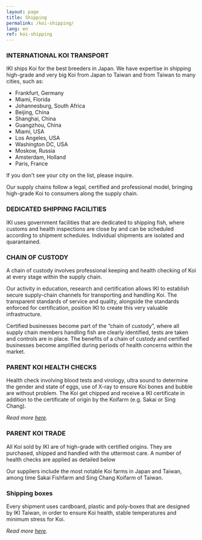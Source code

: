 ```yaml
---
layout: page
title: Shipping
permalink: /koi-shipping/
lang: en
ref: koi-shipping
---
```


### INTERNATIONAL KOI TRANSPORT

IKI ships Koi for the best breeders in Japan. We have expertise in shipping high-grade and very big Koi from Japan to Taiwan and from Taiwan to many cities, such as:

- Frankfurt, Germany
- Miami, Florida
- Johannesburg, South Africa
- Beijing, China
- Shanghai, China
- Guangzhou, China
- Miami, USA
- Los Angeles, USA
- Washington DC, USA
- Moskow, Russia
- Amsterdam, Holland
- Paris, France

If you don't see your city on the list, please inquire.

Our supply chains follow a legal, certified and professional model, bringing high-grade Koi to consumers along the supply chain.

### DEDICATED SHIPPING FACILITIES

IKI uses government facilities that are dedicated to shipping fish, where customs and health inspections are close by and can be scheduled according to shipment schedules. Individual shipments are isolated and quarantained.


### CHAIN OF CUSTODY

A chain of custody involves professional keeping and health checking of Koi at every stage within the supply chain.

Our activity in education, research and certification allows IKI to establish secure supply-chain channels for transporting and handling Koi. The transparent standards of service and quality, alongside the standards enforced for certification, position IKI to create this very valuable infrastructure.

Certified businesses become part of the “chain of custody”, where all supply chain members handling fish are clearly identified, tests are taken and controls are in place. The benefits of a chain of custody and certified businesses become amplified during periods of health concerns within the market.

### PARENT KOI HEALTH CHECKS

Health check involving blood tests and virology, ultra sound to determine the gender and state of eggs, use of X-ray to ensure Koi bones and bubble are without problem. The Koi get chipped and receive a IKI certificate in addition to the certificate of origin by the Koifarm (e.g. Sakai or Sing Chang).

_Read more [here](http://koi-institute.com/koi-health/koi-health/)._

### PARENT KOI TRADE

All Koi sold by IKI are of high-grade with certified origins. They are purchased, shipped and handled with the uttermost care. A number of health checks are applied as detailed below

Our suppliers include the most notable Koi farms in Japan and Taiwan, among time Sakai Fishfarm and Sing Chang Koifarm of Taiwan.

### Shipping boxes

Every shipment uses cardboard, plastic and poly-boxes that are designed by IKI Taiwan, in order to ensure Koi health, stable temperatures and minimum stress for Koi.


_Read more [here](http://koi-institute.com/koi-breeders/)._
